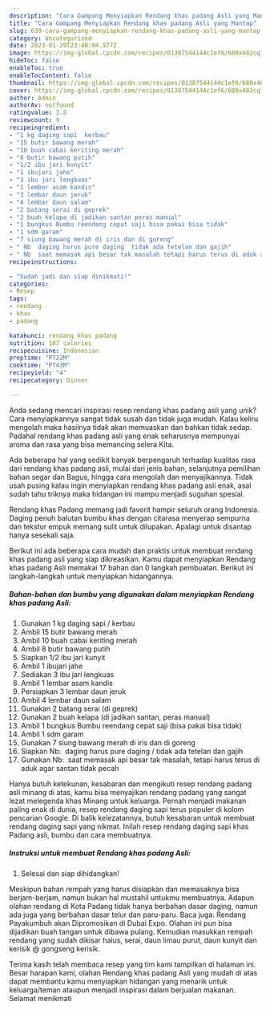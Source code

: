 ```yaml
---
description: "Cara Gampang Menyiapkan Rendang khas padang Asli yang Mantap"
title: "Cara Gampang Menyiapkan Rendang khas padang Asli yang Mantap"
slug: 639-cara-gampang-menyiapkan-rendang-khas-padang-asli-yang-mantap
category: Uncategorized
date: 2023-01-29T23:40:04.977Z
image: https://img-global.cpcdn.com/recipes/01387544144c1ef6/680x482cq70/rendang-khas-padang-asli-foto-resep-utama.jpg
hideToc: false
enableToc: true
enableTocContent: false
thumbnail: https://img-global.cpcdn.com/recipes/01387544144c1ef6/680x482cq70/rendang-khas-padang-asli-foto-resep-utama.jpg
cover: https://img-global.cpcdn.com/recipes/01387544144c1ef6/680x482cq70/rendang-khas-padang-asli-foto-resep-utama.jpg
author: Admin
authorAv: notfound
ratingvalue: 3.8
reviewcount: 9
recipeingredient:
- "1 kg daging sapi  kerbau"
- "15 butir bawang merah"
- "10 buah cabai keriting merah"
- "8 butir bawang putih"
- "1/2 ibu jari kunyit"
- "1 ibujari jahe"
- "3 ibu jari lengkuas"
- "1 lembar asam kandis"
- "3 lembar daun jeruk"
- "4 lembar daun salam"
- "2 batang serai di geprek"
- "2 buah kelapa di jadikan santan peras manual"
- "1 bungkus Bumbu reendang cepat saji bisa pakai bisa tidak"
- "1 sdm garam"
- "7 siung bawang merah di iris dan di goreng"
- " Nb  daging harus pure daging  tidak ada tetelan dan gajih"
- " Nb  saat memasak api besar tak masalah tetapi harus terus di aduk agar santan tidak pecah"
recipeinstructions:

- "Sudah jadi dan siap dinikmati!"
categories:
- Resep
tags:
- rendang
- khas
- padang

katakunci: rendang khas padang 
nutrition: 187 calories
recipecuisine: Indonesian
preptime: "PT22M"
cooktime: "PT43M"
recipeyield: "4"
recipecategory: Dinner

---
```





Anda sedang mencari inspirasi resep rendang khas padang asli yang unik? Cara menyiapkannya sangat tidak susah dan tidak juga mudah. Kalau keliru mengolah maka hasilnya tidak akan memuaskan dan bahkan tidak sedap. Padahal rendang khas padang asli yang enak seharusnya mempunyai aroma dan rasa yang bisa memancing selera Kita.





Ada beberapa hal yang sedikit banyak berpengaruh terhadap kualitas rasa dari rendang khas padang asli, mulai dari jenis bahan, selanjutnya pemilihan bahan segar dan Bagus, hingga cara mengolah dan menyajikannya. Tidak usah pusing kalau ingin menyiapkan rendang khas padang asli enak,      asal sudah tahu triknya maka hidangan ini mampu menjadi suguhan spesial.














Rendang khas Padang memang jadi favorit hampir seluruh orang Indonesia. Daging penuh balutan bumbu khas dengan citarasa menyerap sempurna dan tekstur empuk memang sulit untuk dilupakan. Apalagi untuk disantap hanya sesekali saja.






Berikut ini ada beberapa cara mudah dan praktis untuk membuat rendang khas padang asli yang siap dikreasikan. Kamu dapat menyiapkan Rendang khas padang Asli memakai 17 bahan dan 0 langkah pembuatan. Berikut ini langkah-langkah untuk menyiapkan hidangannya.

<!--inarticleads1-->

##### Bahan-bahan dan bumbu yang digunakan dalam menyiapkan Rendang khas padang Asli:

1. Gunakan 1 kg daging sapi / kerbau
1. Ambil 15 butir bawang merah
1. Ambil 10 buah cabai keriting merah
1. Ambil 8 butir bawang putih
1. Siapkan 1/2 ibu jari kunyit
1. Ambil 1 ibujari jahe
1. Sediakan 3 ibu jari lengkuas
1. Ambil 1 lembar asam kandis
1. Persiapkan 3 lembar daun jeruk
1. Ambil 4 lembar daun salam
1. Gunakan 2 batang serai (di geprek)
1. Gunakan 2 buah kelapa (di jadikan santan, peras manual)
1. Ambil 1 bungkus Bumbu reendang cepat saji (bisa pakai bisa tidak)
1. Ambil 1 sdm garam
1. Gunakan 7 siung bawang merah di iris dan di goreng
1. Siapkan  Nb:  daging harus pure daging / tidak ada tetelan dan gajih
1. Gunakan  Nb:  saat memasak api besar tak masalah, tetapi harus terus di aduk agar santan tidak pecah


Hanya butuh ketekunan, kesabaran dan mengikuti resep rendang padang asli minang di atas, kamu bisa menyajikan rendang padang yang sangat lezat melegenda khas Minang untuk keluarga. Pernah menjadi makanan paling enak di dunia, resep rendang daging sapi terus populer di kolom pencarian Google. Di balik kelezatannya, butuh kesabaran untuk membuat rendang daging sapi yang nikmat. Inilah resep rendang daging sapi khas Padang asli, bumbu dan cara membuatnya. 

<!--inarticleads2-->

##### Instruksi untuk membuat Rendang khas padang Asli:


1. Selesai dan siap dihidangkan!

Meskipun bahan rempah yang harus disiapkan dan memasaknya bisa berjam-berjam, namun bukan hal mustahil untukmu membuatnya. Adapun olahan rendang di Kota Padang tidak hanya berbahan dasar daging, namun ada juga yang berbahan dasar telur dan paru-paru. Baca juga: Rendang Payakumbuh akan Dipromosikan di Dubai Expo. Olahan ini pun bisa dijadikan buah tangan untuk dibawa pulang. Kemudian masukkan rempah rendang yang sudah dikisar halus, serai, daun limau purut, daun kunyit dan kerisik @ gongseng kerisik. 

Terima kasih telah membaca resep yang tim kami tampilkan di halaman ini. Besar harapan kami, olahan Rendang khas padang Asli yang mudah di atas dapat membantu kamu menyiapkan hidangan yang menarik untuk keluarga/teman ataupun menjadi inspirasi dalam berjualan makanan. Selamat menikmati
